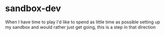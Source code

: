 # sandbox-dev
When I have time to play I'd like to spend as little time as possible setting up my sandbox and would rather just get going, this is a step in that direction
